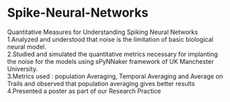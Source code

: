 # Spike-Neural-Networks
Quantitative Measures for Understanding Spiking Neural Networks\
1.Analyzed and understood that noise is the limitation of basic biological neural model.\
2.Studied and simulated the quantitative metrics necessary for implanting the noise for the models using sPyNNaker framework of UK Manchester University.\
3.Metrics used : population Averaging, Temporal Averaging and Average on Trails and observed that population averaging gives better results\
4.Presented a poster as part of our Research Practice
